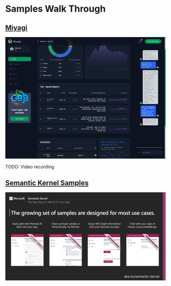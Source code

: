 # Samples Walk Through

## [Miyagi](https://github.com/Azure-Samples/miyagi)

![ui](../../assets/images/wip-ui.png)

TODO: Video recording

## [Semantic Kernel Samples](https://github.com/microsoft/semantic-kernel#sample-apps-)

![sk-samples](../../assets/images/00-intro/sk-samples.png)